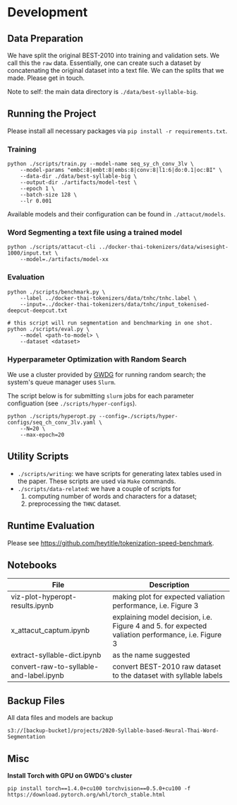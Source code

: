 # Development

## Data Preparation

We have split the original BEST-2010 into training and validation sets. We call this the `raw` data. Essentially, one can create such a dataset by concatenating the original dataset into a text file. We can the splits that we made. Please get in touch.

Note to self: the main data directory is `./data/best-syllable-big`.

### 

 

## Running the Project

Please install all necessary packages via `pip install -r requirements.txt`.

### Training

```
python ./scripts/train.py --model-name seq_sy_ch_conv_3lv \
    --model-params "embc:8|embt:8|embs:8|conv:8|l1:6|do:0.1|oc:BI" \
    --data-dir ./data/best-syllable-big \
    --output-dir ./artifacts/model-test \
    --epoch 1 \
    --batch-size 128 \
    --lr 0.001
```

Available models and their configuration can be found in `./attacut/models`.

### Word Segmenting a text file using a trained model

```
python ./scripts/attacut-cli ../docker-thai-tokenizers/data/wisesight-1000/input.txt \
    --model=./artifacts/model-xx
```

### Evaluation

```
python ./scripts/benchmark.py \
    --label ../docker-thai-tokenizers/data/tnhc/tnhc.label \
    --input=../docker-thai-tokenizers/data/tnhc/input_tokenised-deepcut-deepcut.txt
```

```
# this script will run segmentation and benchmarking in one shot.
python ./scripts/eval.py \
    --model <path-to-model> \
    --dataset <dataset>
```

### Hyperparameter Optimization with Random Search

We use a cluster provided by [GWDG](https://www.gwdg.de) for running random search; the system's queue manager uses `Slurm`.

The script below is for submitting `slurm` jobs for each parameter configuation (see `./scripts/hyper-configs`).

```
python ./scripts/hyperopt.py --config=./scripts/hyper-configs/seq_ch_conv_3lv.yaml \
    --N=20 \
    --max-epoch=20
```

## Utility Scripts
- `./scripts/writing`: we have scripts for generating latex tables used in the paper. These scripts are used via `Make` commands.
- `./scripts/data-related`: we have a couple of scripts for
  1. computing number of words and characters for a dataset;
  2. preprocessing the `THNC` dataset.


## Runtime Evaluation

Please see https://github.com/heytitle/tokenization-speed-benchmark.


## Notebooks

| File | Description |
|-----|-------|
|viz-plot-hyperopt-results.ipynb | making plot for expected valiation performance, i.e. Figure 3 |
|x_attacut_captum.ipynb | explaining model decision, i.e. Figure 4 and 5. for expected valiation performance, i.e. Figure 3 |
|extract-syllable-dict.ipynb| as the name suggested |
|convert-raw-to-syllable-and-label.ipynb | convert BEST-2010 raw dataset to the dataset with syllable labels 


## Backup Files

All data files and models are backup 
```
s3://[backup-bucket]/projects/2020-Syllable-based-Neural-Thai-Word-Segmentation
```

## Misc

**Install Torch with GPU on GWDG's cluster**

```
pip install torch==1.4.0+cu100 torchvision==0.5.0+cu100 -f https://download.pytorch.org/whl/torch_stable.html
```